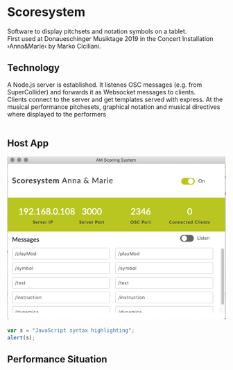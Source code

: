 # Scoresystem
Software to display pitchsets and notation symbols on a tablet. <br>
First used at Donaueschinger Musiktage 2019 in the Concert Installation ›Anna&Marie‹ by Marko Ciciliani. 

## Technology
A Node.js server is established. It listenes OSC messages (e.g. from SuperCollider) and forwards it as Websocket messages to clients.<br>
Clients connect to the server and get templates served with express. At the musical performance pitchesets, graphical notation and musical directives where displayed to the performers <br><br>

## Host App
![alt text](https://github.com/asa-nerd/Anna-und-Marie/blob/master/documentation/02%20Screenshots/interface-2.png "Screenshot")

```javascript
var s = "JavaScript syntax highlighting";
alert(s);
```

## Performance Situation

 
